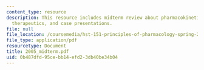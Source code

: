 ```yaml
---
content_type: resource
description: This resource includes midterm review about pharmacokinetics, pharmacodynamics,
  therapeutics, and case presentations.
file: null
file_location: /coursemedia/hst-151-principles-of-pharmacology-spring-2005/0b487dfd95cebb14efd23db40be34b04_2005_midterm.pdf
file_type: application/pdf
resourcetype: Document
title: 2005_midterm.pdf
uid: 0b487dfd-95ce-bb14-efd2-3db40be34b04
---
```

